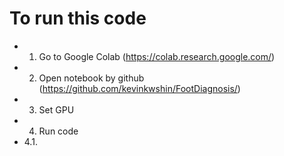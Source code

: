 # To run this code
- 1. Go to Google Colab (https://colab.research.google.com/)
- 2. Open notebook by github (https://github.com/kevinkwshin/FootDiagnosis/)
- 3. Set GPU
- 4. Run code
- 4.1.

